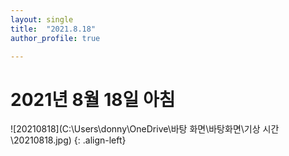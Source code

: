 ```yaml
---
layout: single
title:  "2021.8.18"
author_profile: true

---
```


# 2021년 8월 18일 아침
![20210818](C:\Users\donny\OneDrive\바탕 화면\바탕화면\기상 시간\20210818.jpg)
{: .align-left}
